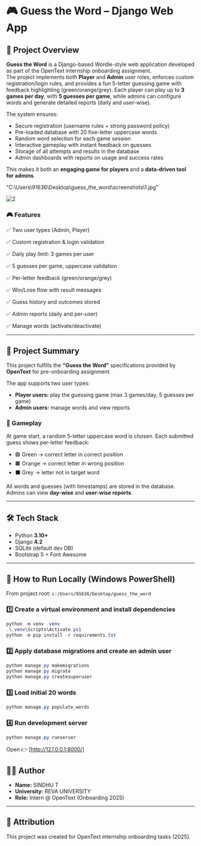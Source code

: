 # 🎮 Guess the Word – Django Web App

## 📌 Project Overview

**Guess the Word** is a Django-based Wordle-style web application developed as part of the OpenText internship onboarding assignment.  
The project implements both **Player** and **Admin** user roles, enforces custom registration/login rules, and provides a fun 5-letter guessing game with feedback highlighting (green/orange/grey). Each player can play up to **3 games per day**, with **5 guesses per game**, while admins can configure words and generate detailed reports (daily and user-wise). 

The system ensures:
- Secure registration (username rules + strong password policy)  
- Pre-loaded database with 20 five-letter uppercase words  
- Random word selection for each game session  
- Interactive gameplay with instant feedback on guesses  
- Storage of all attempts and results in the database  
- Admin dashboards with reports on usage and success rates  

This makes it both an **engaging game for players** and a **data-driven tool for admins**.

"C:\Users\91636\Desktop\guess_the_word\screenshots\1.jpg"

![2](https://github.com/user-attachments/assets/1cce3faa-ebe8-461c-bfb3-fc1580e8f0e2)


### 🎮 Features

✅ Two user types (Admin, Player)

✅ Custom registration & login validation

✅ Daily play limit: 3 games per user

✅ 5 guesses per game, uppercase validation

✅ Per-letter feedback (green/orange/grey)

✅ Win/Lose flow with result messages

✅ Guess history and outcomes stored

✅ Admin reports (daily and per-user)

✅ Manage words (activate/deactivate)

---

## 📖 Project Summary
This project fulfills the **“Guess the Word”** specifications provided by **OpenText** for pre-onboarding assignment.  

The app supports two user types:
- **Player users:** play the guessing game (max 3 games/day, 5 guesses per game)
- **Admin users:** manage words and view reports

### 🎯 Gameplay
At game start, a random 5-letter uppercase word is chosen. Each submitted guess shows per-letter feedback:
- 🟩 Green → correct letter in correct position  
- 🟧 Orange → correct letter in wrong position  
- ⬛ Grey → letter not in target word  

All words and guesses (with timestamps) are stored in the database. Admins can view **day-wise** and **user-wise reports**.

---

## 🛠 Tech Stack
- Python **3.10+**
- Django **4.2**
- SQLite (default dev DB)
- Bootstrap 5 + Font Awesome

---

## 🚀 How to Run Locally (Windows PowerShell)

From project root: `c:/Users/91636/Desktop/guess_the_word`

### 1️⃣ Create a virtual environment and install dependencies
```powershell
python -m venv .venv
.\.venv\Scripts\Activate.ps1
python -m pip install -r requirements.txt
```

### 2️⃣ Apply database migrations and create an admin user
```powershell
python manage.py makemigrations
python manage.py migrate
python manage.py createsuperuser
```

### 3️⃣ Load initial 20 words
```powershell
python manage.py populate_words
```

### 4️⃣ Run development server
```powershell
python manage.py runserver
```

Open 👉 [http://127.0.0.1:8000/]


## 👩‍💻 Author
- **Name:** SINDHU T  
- **University:** REVA UNIVERSITY  
- **Role:** Intern @ OpenText (Onboarding 2025)  
---

## 📜 Attribution

This project was created for OpenText internship onboarding tasks (2025).











